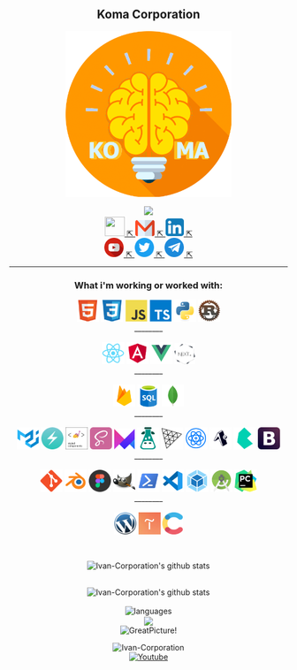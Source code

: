 <h2 align="center">Koma Corporation</h2>

<p align="center">
  <img height="300" width="300" src="./profile.png"/>
</p>


<p align="center">
 <a target="_blank" href=https://github.com/Ivan-Corporation>
  <img src=https://img.shields.io/github/followers/Ivan-Corporation?label=follow%20me&style=social />
</a>
<br/>


  <a href=https://codesandbox.io/u/Ivan-Corporation>
  <img height="35" width="36" src="https://www.shareicon.net/data/2016/11/03/849433_codepen_512x512.png" />
⇱
</a> 
<a href=mailto:hammer.99.ivan@gmail.com>
  <img height="29" width="35" src="./gmail1.png" />
⇱
</a>
  <a href=https://www.linkedin.com/in/ivan-komar-313960237/>
  <img height="32" width="33" src="./linkedin.png" />
⇱
</a>
<br/>
  <a href=https://www.youtube.com/channel/UCWj8NJUnyji2xHHThU1TTsw>
  <img height="35" width="35" src="./youtube.png" />
⇱
</a>
  <a href=https://twitter.com/KomaHuman>
  <img height="35" width="35" src="./twitter1.png" />
⇱
</a>

  <a href=https://www.t.me/KomarIvan>
  <img height="35" width="35" src="./telegram.png" />
⇱
</a> 

</p>

<hr>
<h3 align="center">What i'm working or worked with:</h3>


<p align="center">
  <img src=https://raw.githubusercontent.com/devicons/devicon/master/icons/html5/html5-original.svg alt=html5 width="40" height="40"/>
<img src=https://raw.githubusercontent.com/devicons/devicon/master/icons/css3/css3-original.svg alt=css3 width="40" height="40"/>
<img src=https://raw.githubusercontent.com/devicons/devicon/master/icons/javascript/javascript-original.svg alt=javascript width="40" height="40"/>
<img src=https://raw.githubusercontent.com/devicons/devicon/master/icons/typescript/typescript-original.svg alt=express width="40" height="40"/>
<img src=https://raw.githubusercontent.com/devicons/devicon/master/icons/python/python-original.svg alt=python width="40" height="40"/>
<img src=https://github.com/Ivan-Corporation/Ivan-Corporation/blob/main/icons/rust.png alt=nodejs width="40" height="40"/>
 
 <br>
________
<br><br>
 <img src=https://raw.githubusercontent.com/devicons/devicon/master/icons/react/react-original.svg alt=react width="40" height="40"/>
   <img src='./icons/angular.svg' alt=react width="40" height="40"/>
  <img src='./icons/vue.svg' alt=react width="40" height="40"/>
  <img src='./icons/nextjs.png' alt=react width="37" height="39"/>

  <br>
________
<br><br>
<img src='./icons/firebase.svg' alt=react width="40" height="40"/>
<img src='./icons/sql.png' alt=react width="40" height="40"/>
<img src=https://raw.githubusercontent.com/devicons/devicon/master/icons/mongodb/mongodb-original.svg alt=mongodb width="40" height="40"/>  
<br>
________
<br><br>
<img src='./icons/mui.svg' alt=react width="40" height="40"/>
<img src='./icons/chakra.png' alt=react width="40" height="40"/>
<img src='./icons/styled_components.png' alt=react width="40" height="40"/>
<img src='./icons/sass.svg' alt=react width="40" height="40"/>
<img src='./icons/framer.png' alt=react width="37" height="37"/>
<img src='./icons/i18.svg' alt=react width="40" height="40"/>
<img src='./icons/three.png' alt=react width="40" height="40"/>
<img src='./icons/native.png' alt=react width="40" height="40"/>
<img src='./icons/expo.png' alt=react width="40" height="40"/>
  <img src='./icons/bulma.png' alt=react width="40" height="40"/>
<img src='./icons/bootstrap.png' alt=react width="40" height="40"/>

  <br>
________
<br><br>
<img src=https://raw.githubusercontent.com/devicons/devicon/master/icons/git/git-original.svg alt=git width="40" height="40"/>
<img src='./icons/Blender_23505.png' alt=blender width="40" height="40"/>
<img src='./icons/figma.svg' alt=react width="40" height="40"/>
<img src='./icons/gimp.svg' alt=react width="40" height="40"/>
<img src='./icons/powershell.svg' alt=react width="40" height="40"/>
<img src='./icons/vsc.svg' alt=react width="40" height="40"/>
<img src='./icons/webpack.svg' alt=react width="40" height="40"/>
<img src='./icons/android.png' alt=react width="40" height="40"/>
<img src='./icons/pycharm.png' alt=react width="40" height="40"/>


<br>
________
<br><br>
<img src='./icons/wordpress.png' alt=react width="40" height="40"/>
<img src='./icons/tilda.jpg' alt=react width="40" height="40"/>
  <img src='./icons/contentful.png' alt=react width="37" height="40"/>

</p>

<br>

<p align="center">
 <img  alt="Ivan-Corporation's github stats" src=https://github-profile-trophy.vercel.app/?username=Ivan-Corporation&theme=darkhub />
<br><br>
 </p>

<p align="center">
  <img width="500" alt="Ivan-Corporation's github stats" src="https://github-readme-stats.vercel.app/api?username=Ivan-Corporation&&show_icons=true&title_color=fafafa&icon_color=bb2acf&text_color=daf7dc&bg_color=151515" ><br><br>
  <img width="500" alt="languages" src="https://github-readme-stats.vercel.app/api/top-langs/?username=Ivan-Corporation&layout=compact&theme=tokyonight&langs_count=15">
  <br>
    <img align="center" src="https://github-readme-streak-stats.herokuapp.com/?user=Ivan-Corporation&theme=radical&hide_border=true"/>

  <br>
   <img width="300px" alt="GreatPicture!" src="https://www.codewars.com/users/Ivan-Corporation/badges/large"/> 
 </p>

<p align="center"><img src="https://komarev.com/ghpvc/?username=Ivan-Corporation" alt="Ivan-Corporation"/><br/>
  <a href="https://www.youtube.com/channel/UCWj8NJUnyji2xHHThU1TTsw" target="_blank"><img src="https://img.shields.io/youtube/channel/subscribers/UCWj8NJUnyji2xHHThU1TTsw?color=FF514E&label=Youtube&logo=youtube&logoColor=FF514E&style=flat-square" alt="Youtube"></a>
  









